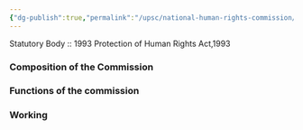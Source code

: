 ```yaml
---
{"dg-publish":true,"permalink":"/upsc/national-human-rights-commission/"}
---
```


Statutory Body :: 1993 
Protection of Human Rights Act,1993

### Composition of the Commission 
### Functions of the commission
### Working  

